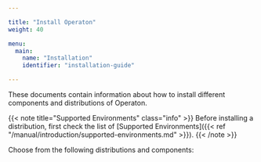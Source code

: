```yaml
---

title: "Install Operaton"
weight: 40

menu:
  main:
    name: "Installation"
    identifier: "installation-guide"

---
```


These documents contain information about how to install different components and distributions of Operaton.

{{< note title="Supported Environments" class="info" >}}
Before installing a distribution, first check the list of [Supported Environments]({{< ref "/manual/introduction/supported-environments.md" >}}).
{{< /note >}}

Choose from the following distributions and components:
